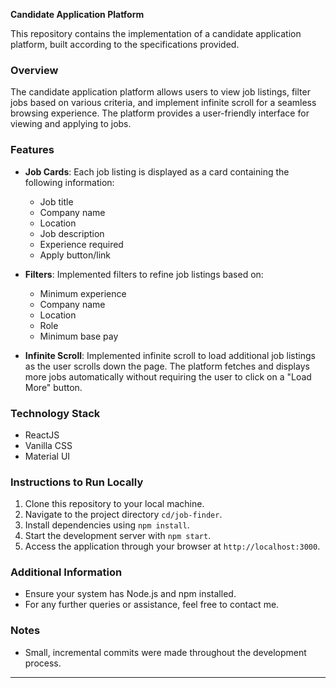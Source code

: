 **Candidate Application Platform**

This repository contains the implementation of a candidate application platform, built according to the specifications provided.

### Overview

The candidate application platform allows users to view job listings, filter jobs based on various criteria, and implement infinite scroll for a seamless browsing experience. The platform provides a user-friendly interface for viewing and applying to jobs.

### Features

- **Job Cards**: Each job listing is displayed as a card containing the following information:
  - Job title
  - Company name
  - Location
  - Job description
  - Experience required
  - Apply button/link

- **Filters**: Implemented filters to refine job listings based on:
  - Minimum experience
  - Company name
  - Location
  - Role
  - Minimum base pay

- **Infinite Scroll**: Implemented infinite scroll to load additional job listings as the user scrolls down the page. The platform fetches and displays more jobs automatically without requiring the user to click on a "Load More" button.

### Technology Stack

- ReactJS
- Vanilla CSS
- Material UI

### Instructions to Run Locally

1. Clone this repository to your local machine.
2. Navigate to the project directory ```cd/job-finder```.
3. Install dependencies using `npm install`.
4. Start the development server with `npm start`.
5. Access the application through your browser at `http://localhost:3000`.

### Additional Information

- Ensure your system has Node.js and npm installed.
- For any further queries or assistance, feel free to contact me.

### Notes

- Small, incremental commits were made throughout the development process.

---
